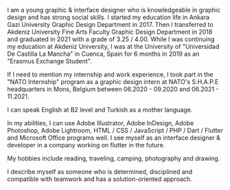 I am a young graphic & interface designer who is knowledgeable in graphic design and has strong social skills.
I started my education life in Ankara Gazi University Graphic Design Department in 2017. Then I transferred to
Akdeniz University Fine Arts Faculty Graphic Design Department in 2018 and graduated in 2021 with a grade of
3.25 / 4.00. While I was continuing my education at Akdeniz University, I was at the University of "Universidad
De Castilla La Mancha" in Cuenca, Spain for 6 months in 2019 as an "Erasmus Exchange Student".

If I need to mention my internship and work experience, I took part in the "NATO Internship" program as a graphic
design intern at NATO's S.H.A.P.E headquarters in Mons, Belgium between 06.2020 - 09.2020 and 06.2021 - 11.2021.

I can speak English at B2 level and Turkish as a mother language.

In my abilities, I can use Adobe Illustrator, Adobe InDesign, Adobe Photoshop, Adobe Lightroom, HTML / CSS / JavaScript
/ PHP / Dart / Flutter and Microsoft Office programs well. I see myself as an interface designer & developer in a company
working on flutter in the future.

My hobbies include reading, traveling, camping, photography and drawing.

I describe myself as someone who is determined, disciplined and compatible with teamwork and has a solution-oriented approach.
